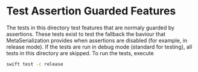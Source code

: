 # Test Assertion Guarded Features
The tests in this directory test features that are normaly guarded by assertions.
These tests exist to test the fallback the baviour that MetaSerialization provides when assertions are disabled (for example, in release mode).
If the tests are run in debug mode (standard for testing), all tests in this directory are skipped.
To run the tests, execute
```bash
swift test -c release
```
